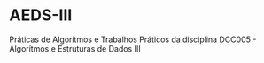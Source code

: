 # AEDS-III
Práticas de Algorítmos e Trabalhos Práticos da disciplina DCC005 - Algorítmos e Estruturas de Dados III
